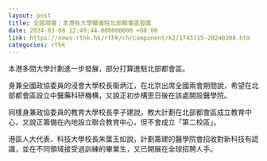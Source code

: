 ```yaml
---
layout: post
title: 全國兩會｜本港有大學擬進駐北部都會區發展
date: 2024-03-08 12:49:44.000000000 +08:00
link: https://news.rthk.hk/rthk/ch/component/k2/1743715-20240308.htm
categories: rthk
---
```


本港多間大學計劃進一步發展，部分打算進駐北部都會區。

身兼全國政協委員的浸會大學校長衞炳江，在北京出席全國兩會期間說，希望在北部都會區設立中醫藥科研機構，又說正初步構思日後在該處開設醫學院。

同樣身兼政協委員的教育大學校長李子建說，教大計劃在北部都會區成立教育中心，又說正籌備在內地設立聯合教育中心，但不會成立「第二校區」。

港區人大代表、科技大學校長朱葉玉如說，計劃籌建的醫學院會招收對新科技有認識，並在不同領域接受過訓練的畢業生，又已開展在全球招聘人手。
